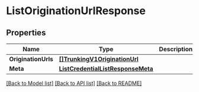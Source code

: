 # ListOriginationUrlResponse

## Properties

Name | Type | Description | Notes
------------ | ------------- | ------------- | -------------
**OriginationUrls** | [**[]TrunkingV1OriginationUrl**](TrunkingV1OriginationUrl.md) |  |[optional] 
**Meta** | [**ListCredentialListResponseMeta**](ListCredentialListResponseMeta.md) |  |[optional] 

[[Back to Model list]](../README.md#documentation-for-models) [[Back to API list]](../README.md#documentation-for-api-endpoints) [[Back to README]](../README.md)


